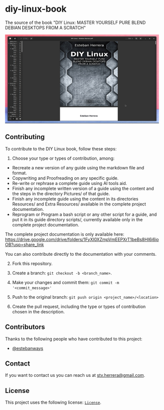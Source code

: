 # diy-linux-book
The source of the book "DIY Linux: MASTER YOURSELF PURE BLEND DEBIAN DESKTOPS FROM A SCRATCH"

<img alt="Neovim" src="./screenshots/cover.png?raw=true" width="550" height="291" />

## Contributing

To contribute to the DIY Linux book, follow these steps:

1. Choose your type or types of contribution, among:
* Recreate a new version of any guide using the markdown file and format.
* Copywriting and Proofreading on any specific guide.
* Re-write or rephrase a complete guide using AI tools aid.
* Finish any incomplete written version of a guide using the content and the steps in the directory Pictures/ of that guide.
* Finish any incomplete guide using the content in its directories Resources/ and Extra Resources/ available in the complete project documentation.
* Reprogram or Program a bash script or any other script for a guide, and put it in its guide directory scripts/, currently available only in the complete project documentation.

The complete project documentation is only available here:
<https://drive.google.com/drive/folders/1FyXI0XZmpVmEEPXrT1beBs8HI6i6ioOB?usp=share_link>

You can also contribute directly to the documentation with your comments.

2. Fork this repository.

3. Create a branch: `git checkout -b <branch_name>`.

4. Make your changes and commit them: `git commit -m '<commit_message>'`

4. Push to the original branch: `git push origin <project_name>/<location>`

5. Create the pull request, including the type or types of contribution chosen in the description.

## Contributors

Thanks to the following people who have contributed to this project:

* [@estebanways](https://github.com/estebanways)

## Contact

If you want to contact us you can reach us at <stv.herrera@gmail.com>.

## License

This project uses the following license: [`License`](./LICENSE).

